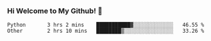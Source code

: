 ### Hi Welcome to My Github!  👋


<!--START_SECTION:waka-->

```text
Python       3 hrs 2 mins    ███████████▓░░░░░░░░░░░░░   46.55 %
Other        2 hrs 10 mins   ████████▒░░░░░░░░░░░░░░░░   33.26 %
```

<!--END_SECTION:waka-->


<!--
**littlestone111/littlestone111** is a ✨ _special_ ✨ repository because its `README.md` (this file) appears on your GitHub profile.


Here are some ideas to get you started:

- 🔭 I’m currently working on ...
- 🌱 I’m currently learning ...
- 👯 I’m looking to collaborate on ...
- 🤔 I’m looking for help with ...
- 💬 Ask me about ...
- 📫 How to reach me: ...
- 😄 Pronouns: ...
- ⚡ Fun fact: ...
-->
